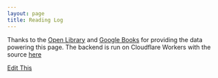 ```yaml
---
layout: page
title: Reading Log
---
```


<head>
  <link rel="stylesheet" href="/css/books.css">
</head>


<div id=books>
</div>

Thanks to the [Open Library](https://openlibrary.org/) and [Google Books](https://books.google.com/) for providing the data powering this page. The backend is run on Cloudflare Workers with the source [here](https://github.com/varun7654/Workers-Books-Api)

<script>
    fetch('https://books.api.dacubeking.com/read')
    .then(function(response) {
        // When the page is loaded convert it to JSON
        return response.json();
    })
    .then(function(json) {
        async function fetchImage(url) {
            const img = new Image();
            return new Promise((res, rej) => {
                img.onload = () => res(img);
                img.onerror = e => rej(e);
                img.src = url;
            });
        }

        function getContainerWidth(container) {
            return container.offsetWidth;
        }

        json.forEach(function(bookData) {
            var authorHtml = bookData.authors.map((author, index) => `${author}`).join(", ");

            var currentlyReadingHtml = "";
            if (bookData.list === "Currently Reading") {
                currentlyReadingHtml = `<div class="currently-reading">Currently Reading - ${Math.round(bookData.percentComplete * 100)}%</div>`;
            }

            var bookContainer = document.createElement('div');
            bookContainer.className = "book";
            
            var bookContent = `
                <div style="display:inline-block;vertical-align:top;min-h" class="book-image-container">
                    <a href="${bookData.link}">
                        <img src="" loading="lazy" alt="Book Cover for ${bookData.name}" class="book-cover">
                    </a>
                </div>
                <div style="display:inline-block;vertical-align:bottom;">
                    ${currentlyReadingHtml}
                    <div class="book-title">
                        <a href="${bookData.link}">${bookData.name}</a>
                    </div>
                    <div class="author">
                        ${authorHtml}
                    </div>
                    <div class="published">
                        ${bookData.published}
                    </div>
                </div>
            `;
            bookContainer.innerHTML = bookContent;
            document.getElementById("books").appendChild(bookContainer);

            // Get the book image container
            var bookImageContainer = bookContainer.querySelector('.book-image-container');
            var imageWidth = getContainerWidth(bookImageContainer);
            var imageLink = `${bookData.coverLink}&fife=w${imageWidth}`;

            // Set the image source dynamically
            var bookCoverImg = bookContainer.querySelector('.book-cover');
            bookCoverImg.src = imageLink;
        });

        // Handle window resize
        window.addEventListener('resize', function() {
            document.querySelectorAll('.book').forEach(function(bookContainer) {
                var bookImageContainer = bookContainer.querySelector('.book-image-container');
                var bookCoverImg = bookContainer.querySelector('.book-cover');
                var imageWidth = getContainerWidth(bookImageContainer);
                var newImageLink = `${bookCoverImg.src.split('&fife=')[0]}&fife=w${imageWidth}`;
                bookCoverImg.src = newImageLink;
            });
        });
    });
</script>

[Edit This](/readingedit/reading)
